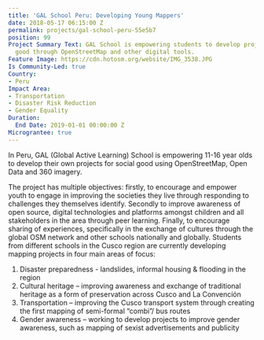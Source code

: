 ```yaml
---
title: 'GAL School Peru: Developing Young Mappers'
date: 2018-05-17 06:15:00 Z
permalink: projects/gal-school-peru-55e5b7
position: 99
Project Summary Text: GAL School is empowering students to develop projects for social
  good through OpenStreetMap and other digital tools.
Feature Image: https://cdn.hotosm.org/website/IMG_3538.JPG
Is Community-Led: true
Country:
- Peru
Impact Area:
- Transportation
- Disaster Risk Reduction
- Gender Equality
Duration:
  End Date: 2019-01-01 00:00:00 Z
Micrograntee: true
---
```


In Peru, GAL (Global Active Learning) School is empowering 11-16 year olds to develop their own projects for social good using OpenStreetMap, Open Data and 360 imagery.

The project has multiple objectives: firstly, to encourage and empower youth to engage in improving the societies they live through responding to challenges they themselves identify. Secondly to improve awareness of open source, digital technologies and platforms amongst children and all stakeholders in the area through peer learning. Finally, to encourage sharing of experiences, specifically in the exchange of cultures through the global OSM network and other schools nationally and globally.
Students from different schools in the Cusco region are currently developing mapping projects in four main areas of focus:
1. Disaster preparedness - landslides, informal housing & flooding in the region
2. Cultural heritage – improving awareness and exchange of traditional heritage as a form of preservation across Cusco and La Convención
3. Transportation – improving the Cusco transport system through creating the first mapping of semi-formal “combi”/ bus routes
4. Gender awareness – working to develop projects to improve gender awareness, such as mapping of sexist advertisements and publicity